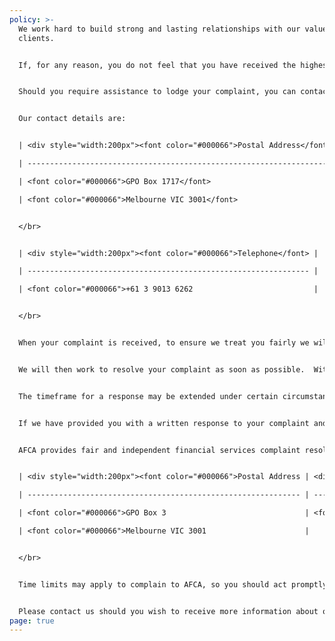 ```yaml
---
policy: >-
  We work hard to build strong and lasting relationships with our valued
  clients. 


  If, for any reason, you do not feel that you have received the highest standard of care, we encourage you to share this with us. By listening to your feedback, we can address any concerns and continually improve our service.


  Should you require assistance to lodge your complaint, you can contact us and we will arrange the necessary support.


  Our contact details are:


  | <div style="width:200px"><font color="#000066">Postal Address</font> | <div style="width:200px"><font color="#000066">Email</font> |     |

  | -------------------------------------------------------------------- | ----------------------------------------------------------- | --- |

  | <font color="#000066">GPO Box 1717</font>                            | <font color="#000066">info@walbrook.com.au</font>           |     |

  | <font color="#000066">Melbourne VIC 3001</font>                      |                                                             |     |


  </br>


  | <div style="width:200px"><font color="#000066">Telephone</font> |

  | --------------------------------------------------------------- |

  | <font color="#000066">+61 3 9013 6262                           |


  </br>


  When your complaint is received, to ensure we treat you fairly we will acknowledge receipt in writing within 24 hours and enter the details in our complaints register.


  We will then work to resolve your complaint as soon as possible.  Within 30 days we must provide you with a written response to your complaint, however you can contact us at any time to ask for an update on the status of our investigation.


  The timeframe for a response may be extended under certain circumstances, in which case we will write to you explaining the reason for the delay, when we expect to provide a response, your right to complain to the Australian Financial Complaints Authority (AFCA) if you are dissatisfied and the contact details for AFCA. 


  If we have provided you with a written response to your complaint and it has not been resolved to your satisfaction, you can lodge a complaint with the Australian Financial Complaints Authority (AFCA). 


  AFCA provides fair and independent financial services complaint resolution that is free to consumers.


  | <div style="width:200px"><font color="#000066">Postal Address | <div style="width:200px"><font color="#000066">Email | <div style="width:200px"><font color="#000066">Telephone</font> |

  | ------------------------------------------------------------- | ---------------------------------------------------- | --------------------------------------------------------------- |

  | <font color="#000066">GPO Box 3                               | <font color="#000066">info@afca.org.au               | <font color="#000066">1800 931 678                              |

  | <font color="#000066">Melbourne VIC 3001                      |                                                      | <font color="#000066">(free call)                               |


  </br>


  Time limits may apply to complain to AFCA, so you should act promptly or otherwise consult the AFCA website to determine if or when the time limit relevant to your circumstances expires. You can find further information at www.afca.org.au. 


  Please contact us should you wish to receive more information about our complaints policy.
page: true
---
```

